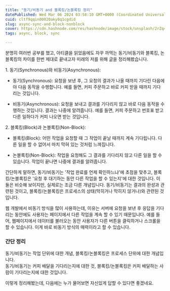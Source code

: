 ```yaml
---
title: "동기/비동기 and 블록킹/논블록킹 정리"
datePublished: Wed Mar 06 2024 03:58:10 GMT+0000 (Coordinated Universal Time)
cuid: cltf9qqin00020aky8q1cgdid
slug: async-sync-and-block-nonblock
cover: https://cdn.hashnode.com/res/hashnode/image/stock/unsplash/2rZq49uGxLk/upload/ec98e776769678cd2c02b3c0adf162dc.jpeg
tags: async, block, sync

---
```


분명히 여러번 공부를 했고, 아티클을 읽었음에도 자꾸 까먹는 동기/비동기와 블록킹, 논블록킹의 차이를 한번 제대로 끝내고자 미래의 저를 위해 글을 정리해봤습니다.

1\. 동기(Synchronous)와 비동기(Asynchronous):

* 동기(Synchronous): 요청을 보낸 후, 그 요청의 결과가 나올 때까지 기다린 다음에야 다음 동작을 수행합니다. 예를 들면, 커피 주문하고 바로 커피 받을 때까지 기다리는 것입니다.
    

* 비동기(Asynchronous): 요청을 보내고 결과를 기다리지 않고 바로 다음 동작을 수행하는 것입니다. 결과는 나중에 알려줍니다. 예를 들면, 커피 주문하고 번호표 받고 다른 일하다가 커피 나오면 받는 것입니다.
    

2\. 블록킹(Block)과 논블록킹(Non-Block):

* 블록킹(Block): 어떤 작업을 요청할 때 그 작업이 끝날 때까지 계속 기다립니다. 다른 일을 할 수 없어서 마치 막혀 있는 것처럼 느껴집니다.
    
* 논블록킹(Non-Block): 작업을 요청해도 그 결과를 기다리지 않고 다른 일을 할 수 있습니다. 작업이 끝나면 나중에 결과를 알려줍니다.
    

간단하게 말하면, 동기/비동기는 '작업 완료를 언제 확인하느냐'에 초점을 맞추고, 블록킹/논블록킹은 '요청 후 대기하는 동안 다른 작업을 할 수 있는지'에 대한 것입니다. 이 둘은 비슷해 보이지만, 실제로는 조금 다른 개념입니다. 동기/비동기는 결과의 완성과 관련된 것이고, 블록킹/논블록킹은 프로세스의 상태(막히거나 막히지 않거나)와 관련된 것입니다.

웹 개발에서 비동기 방식을 많이 사용하는데, 이유는 서버에 요청을 보낸 후 응답을 기다리는 동안에도 사용자는 페이지에서 다른 작업을 계속 할 수 있기 때문입니다. 예를 들어, 웹페이지에서 데이터를 불러오는 동안 사용자가 다른 버튼을 클릭하거나 스크롤을 할 수 있습니다. 이게 바로 비동기 방식의 매력이라고 할 수 있습니다.

### 간단 정리

동기/비동기는 작업 단위에 대한 개념, 블록킹/논블록킹은 프로세스 단위에 대한 개념입니다.  
동기/비동기는 커피 배달을 기다리는지에 대한 것, 블록킹/논블록킹은 커피 배달하는 사람이 기다리는지에 대한 것입니다.  
  
이렇게 정리해봤는데, 다음에는 누가 물어보면 자신있게 답할 수 있다면 좋겠네요.